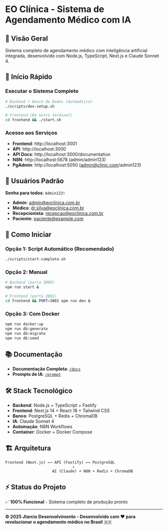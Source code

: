 # EO Clínica - Sistema de Agendamento Médico com IA

## 🏥 Visão Geral

Sistema completo de agendamento médico com inteligência artificial integrada, desenvolvido com Node.js, TypeScript, Next.js e Claude Sonnet 4.

## 🚀 Início Rápido

### Executar o Sistema Completo
```bash
# Backend + Banco de Dados (Automático)
./scripts/dev-setup.sh

# Frontend (Em outro terminal)
cd frontend && ./start.sh
```

### Acesso aos Serviços
- **Frontend**: http://localhost:3001
- **API**: http://localhost:3000
- **API Docs**: http://localhost:3000/documentation
- **N8N**: http://localhost:5678 (admin/admin123)
- **PgAdmin**: http://localhost:5050 (admin@clinic.com/admin123)

## 👥 Usuários Padrão

**Senha para todos**: `Admin123!`

- **Admin**: admin@eoclinica.com.br
- **Médico**: dr.silva@eoclinica.com.br
- **Recepcionista**: recepcao@eoclinica.com.br
- **Paciente**: paciente@example.com

## 🚀 Como Iniciar

### Opção 1: Script Automático (Recomendado)
```bash
./scripts/start-complete.sh
```

### Opção 2: Manual
```bash
# Backend (porta 3000)
npm run start &

# Frontend (porta 3001) 
cd frontend && PORT=3001 npm run dev &
```

### Opção 3: Com Docker
```bash
npm run docker:up
npm run db:generate
npm run db:migrate
npm run db:seed
```

## 📚 Documentação

- **Documentação Completa**: [`/docs`](./docs/)
- **Prompts de IA**: [`/prompt`](./prompt/)

## 🛠️ Stack Tecnológico

- **Backend**: Node.js + TypeScript + Fastify
- **Frontend**: Next.js 14 + React 18 + Tailwind CSS
- **Banco**: PostgreSQL + Redis + ChromaDB
- **IA**: Claude Sonnet 4
- **Automação**: N8N Workflows
- **Container**: Docker + Docker Compose

## 🏗️ Arquitetura

```
Frontend (Next.js) ←→ API (Fastify) ←→ PostgreSQL
                              ↓
                     AI (Claude) + N8N + Redis + ChromaDB
```

## ⚡ Status do Projeto

✅ **100% Funcional** - Sistema completo de produção pronto

---

**© 2025 Jtarcio Desenvolvimento - Desenvolvido com ❤️ para revolucionar o agendamento médico no Brasil** 🇧🇷